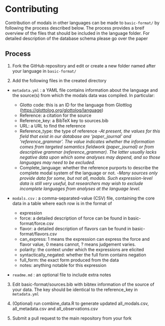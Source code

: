 

# Contributing

Contribution of modals in other languages can be made to `basic-format/` by following the process described below. The process provides a breif overview of the files that should be included in the language folder. For detailed description of the database schema please go over the paper

## Process

1. Fork the GitHub repository  and edit or create a new folder named after your language in `basic-format/`

2. Add the following files in the created directory

- `metadata.yml` : a YAML file contains information about the language and the source(s) from which the modals data was compiled. In particular:
	- Glotto code: this is an ID for the language from Glottlog (https://glottolog.org/glottolog/language)
	- Reference: a citation for the source
	- Reference_key: a BibTeX key to sources.bib
	- URL: a URL to find the reference
	- Reference_type: the type of reference
		-*At present, the values for this field that exist in our database are ‘paper_journal’ and ‘reference_grammar’. The value indicates whether the information comes from targeted semantics fieldwork (paper_journal) or from descriptive grammar (reference_grammar). The latter usually lacks negative data upon which some analyses may depend, and so those languages may need to be excluded.*
	- Complete_language: whether the reference purports to describe the complete modal system of the language or not.
		-*Many sources only provide data for some, but not all, modals. Such expression-level data is still very useful, but researchers may wish to exclude incomplete languages from analyses at the language level.*

- `modals.csv` : a comma-separated-value (CSV) file, containing the core data in a table where each row is in the format of
	- expression
	- force: a detailed description of force can be found in basic-format/force.csv
	- flavor: a detailed description of flavors can be found in basic-format/flavors.csv
	- can_express: 1 means the expression can express the force and flavor value, 0 means cannot, ? means judgement varies. 
	- polarity: the context under which the expressions are elicited
	- syntactically_negated: whether the full form contains negation
	- full_form: the exact form produced from the data
	- notes: anything notable for this expression

- `readme.md` : an optional file to include extra notes


3. Edit basic-format/sources.bib with bibtex information of the source of your data. The key should be identical to the reference_key in `metadata.yml`

4. (Optional) run combine_data.R to generate updated all_modals.csv, all_metadata.csv and all_observations.csv

5. Submit a pull request to the main repository from your fork
